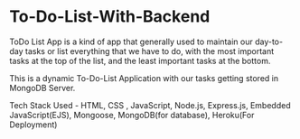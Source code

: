 # To-Do-List-With-Backend

ToDo List App is a kind of app that generally used to maintain our day-to-day tasks or list everything that we have to do, with the most important tasks at the top of the list, and the least important tasks at the bottom.

This is a dynamic To-Do-List Application with our tasks getting stored in MongoDB Server.

Tech Stack Used - HTML, CSS , JavaScript, Node.js, Express.js, Embedded JavaScript(EJS), Mongoose, MongoDB(for database), Heroku(For Deployment)
